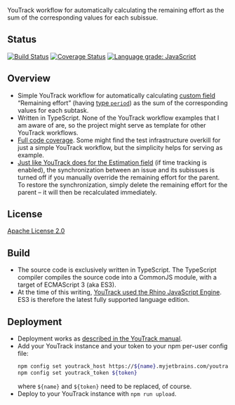 YouTrack workflow for automatically calculating the remaining effort as the sum of the corresponding values for each subissue.

## Status

[![Build Status](https://travis-ci.org/fschopp/remaining-effort-youtrack-workflow.svg?branch=master)](https://travis-ci.org/fschopp/remaining-effort-youtrack-workflow)
[![Coverage Status](https://coveralls.io/repos/github/fschopp/remaining-effort-youtrack-workflow/badge.svg?branch=master)](https://coveralls.io/github/fschopp/remaining-effort-youtrack-workflow?branch=master)
[![Language grade: JavaScript](https://img.shields.io/lgtm/grade/javascript/g/fschopp/remaining-effort-youtrack-workflow.svg?logo=lgtm&logoWidth=18)](https://lgtm.com/projects/g/fschopp/remaining-effort-youtrack-workflow/context:javascript)

## Overview

- Simple YouTrack workflow for automatically calculating [custom field](https://www.jetbrains.com/help/youtrack/standalone/Custom-Fields.html) “Remaining effort” (having [type `period`](https://www.jetbrains.com/help/youtrack/standalone/Supported-Custom-Field-Types.html#simple-field-types)) as the sum of the corresponding values for each subtask.
- Written in TypeScript. None of the YouTrack workflow examples that I am aware of are, so the project might serve as template for other YouTrack workflows.
- [Full code coverage](https://coveralls.io/github/fschopp/remaining-effort-youtrack-workflow?branch=master). Some might find the test infrastructure overkill for just a simple YouTrack workflow, but the simplicity helps for serving as example.
- [Just like YouTrack does for the Estimation field](https://www.jetbrains.com/help/youtrack/standalone/Time-Management-Tutorial.html#track-estimations-spent-time) (if time tracking is enabled), the synchronization between an issue and its subissues is turned off if you manually override the remaining effort for the parent. To restore the synchronization, simply delete the remaining effort for the parent – it will then be recalculated immediately.

## License

[Apache License 2.0](LICENSE)

## Build

- The source code is exclusively written in TypeScript. The TypeScript compiler compiles the source code into a CommonJS module, with a target of ECMAScript 3 (aka ES3).
- At the time of this writing, [YouTrack used the Rhino JavaScript Engine](https://www.jetbrains.com/help/youtrack/standalone/Workflows-in-JavaScript.html). ES3 is therefore the latest fully supported language edition.

## Deployment

- Deployment works as [described in the YouTrack manual](https://www.jetbrains.com/help/youtrack/standalone/js-workflow-external-editor.html).
- Add your YouTrack instance and your token to your npm per-user config file:
  ```bash
  npm config set youtrack_host https://${name}.myjetbrains.com/youtrack
  npm config set youtrack_token ${token}
  ```
  where `${name}` and `${token}` need to be replaced, of course. 
- Deploy to your YouTrack instance with `npm run upload`.
